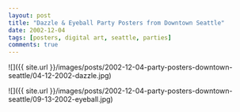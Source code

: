 ```yaml
---
layout: post
title: "Dazzle & Eyeball Party Posters from Downtown Seattle"
date: 2002-12-04
tags: [posters, digital art, seattle, parties]
comments: true
---
```

![]({{ site.url }}/images/posts/2002-12-04-party-posters-downtown-seattle/04-12-2002-dazzle.jpg)

![]({{ site.url }}/images/posts/2002-12-04-party-posters-downtown-seattle/09-13-2002-eyeball.jpg)
